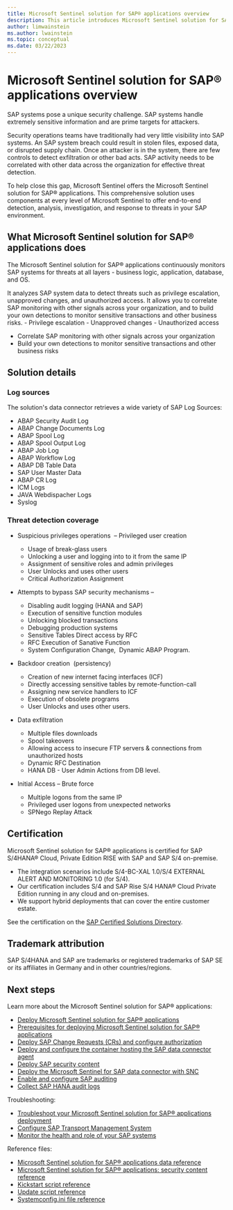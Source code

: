 ```yaml
---
title: Microsoft Sentinel solution for SAP® applications overview
description: This article introduces Microsoft Sentinel solution for SAP® applications
author: limwainstein
ms.author: lwainstein
ms.topic: conceptual
ms.date: 03/22/2023
---
```


# Microsoft Sentinel solution for SAP® applications overview

SAP systems pose a unique security challenge. SAP systems handle extremely sensitive information and are prime targets for attackers.

Security operations teams have traditionally had very little visibility into SAP systems. An SAP system breach could result in stolen files, exposed data, or disrupted supply chain. Once an attacker is in the system, there are few controls to detect exfiltration or other bad acts. SAP activity needs to be correlated with other data across the organization for effective threat detection.

To help close this gap, Microsoft Sentinel offers the Microsoft Sentinel solution for SAP® applications. This comprehensive solution uses components at every level of Microsoft Sentinel to offer end-to-end detection, analysis, investigation, and response to threats in your SAP environment.

## What Microsoft Sentinel solution for SAP® applications does

The Microsoft Sentinel solution for SAP® applications continuously monitors SAP systems for threats at all layers - business logic, application, database, and OS.

It analyzes SAP system data to detect threats such as privilege escalation, unapproved changes, and unauthorized access. It allows you to correlate SAP monitoring with other signals across your organization, and to build your own detections to monitor sensitive transactions and other business risks.
    - Privilege escalation
    - Unapproved changes
    - Unauthorized access
- Correlate SAP monitoring with other signals across your organization
- Build your own detections to monitor sensitive transactions and other business risks

## Solution details

### Log sources

The solution's data connector retrieves a wide variety of SAP Log Sources:
- ABAP Security Audit Log 
- ABAP Change Documents Log 
- ABAP Spool Log 
- ABAP Spool Output Log 
- ABAP Job Log 
- ABAP Workflow Log 
- ABAP DB Table Data
- SAP User Master Data
- ABAP CR Log
- ICM Logs
- JAVA Webdispacher Logs 
- Syslog

### Threat detection coverage

- Suspicious privileges operations 
  – Privileged user creation
  - Usage of break-glass users
  - Unlocking a user and logging into to it from the same IP
  - Assignment of sensitive roles and admin privileges 
  - User Unlocks and uses other users
  - Critical Authorization Assignment 
 
- Attempts to bypass SAP security mechanisms –
  - Disabling audit logging (HANA and SAP)
  - Execution of sensitive function modules
  - Unlocking blocked transactions
  - Debugging production systems
  - Sensitive Tables Direct access by RFC
  - RFC Execution of Sanative Function
  - System Configuration Change,  Dynamic ABAP Program.

- Backdoor creation  (persistency) 
  - Creation of new internet facing interfaces (ICF)
  - Directly accessing sensitive tables by remote-function-call
  - Assigning new service handlers to ICF
  - Execution of obsolete programs
  - User Unlocks and uses other users.
 
- Data exfiltration 
  - Multiple files downloads
  - Spool takeovers
  - Allowing access to insecure FTP servers & connections from unauthorized hosts
  - Dynamic RFC Destination
  - HANA DB - User Admin Actions from DB level.
 
- Initial Access 
  – Brute force
  - Multiple logons from the same IP
  - Privileged user logons from unexpected networks
  - SPNego Replay Attack

## Certification

Microsoft Sentinel solution for SAP® applications is certified for SAP S/4HANA® Cloud, Private Edition RISE with SAP and SAP S/4 on-premise. 

- The integration scenarios include S/4-BC-XAL 1.0/S/4 EXTERNAL ALERT AND MONITORING 1.0 (for S/4). 
- Our certification includes S/4 and SAP Rise S/4 HANA® Cloud Private Edition running in any cloud and on-premises.  
- We support hybrid deployments that can cover the entire customer estate. 

See the certification on the [SAP Certified Solutions Directory](https://www.sap.com/dmc/exp/2013_09_adpd/enEN/#/solutions?id=s:33db1376-91ae-4f36-a435-aafa892a88d8).

## Trademark attribution

SAP S/4HANA and SAP are trademarks or registered trademarks of SAP SE or its affiliates in Germany and in other countries/regions. 
  
## Next steps

Learn more about the Microsoft Sentinel solution for SAP® applications:

- [Deploy Microsoft Sentinel solution for SAP® applications](deployment-overview.md)
- [Prerequisites for deploying Microsoft Sentinel solution for SAP® applications](prerequisites-for-deploying-sap-continuous-threat-monitoring.md)
- [Deploy SAP Change Requests (CRs) and configure authorization](preparing-sap.md)
- [Deploy and configure the container hosting the SAP data connector agent](deploy-data-connector-agent-container.md)
- [Deploy SAP security content](deploy-sap-security-content.md)
- [Deploy the Microsoft Sentinel for SAP data connector with SNC](configure-snc.md)
- [Enable and configure SAP auditing](configure-audit.md)
- [Collect SAP HANA audit logs](collect-sap-hana-audit-logs.md)

Troubleshooting:

- [Troubleshoot your Microsoft Sentinel solution for SAP® applications deployment](sap-deploy-troubleshoot.md)
- [Configure SAP Transport Management System](configure-transport.md)
- [Monitor the health and role of your SAP systems](../monitor-sap-system-health.md)

Reference files:

- [Microsoft Sentinel solution for SAP® applications data reference](sap-solution-log-reference.md)
- [Microsoft Sentinel solution for SAP® applications: security content reference](sap-solution-security-content.md)
- [Kickstart script reference](reference-kickstart.md)
- [Update script reference](reference-update.md)
- [Systemconfig.ini file reference](reference-systemconfig.md)
